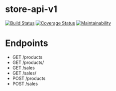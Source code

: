 # store-api-v1
[![Build Status](https://travis-ci.com/jomasim/store-api-v1.svg?branch=master)](https://travis-ci.com/jomasim/store-api-v1)
[![Coverage Status](https://coveralls.io/repos/github/jomasim/store-api-v1/badge.svg?branch=master)](https://coveralls.io/github/jomasim/store-api-v1?branch=master)
[![Maintainability](https://api.codeclimate.com/v1/badges/9a1ccecdb84a694bf64b/maintainability)](https://codeclimate.com/github/jomasim/store-api-v1/maintainability)

# Endpoints
- GET /products
- GET /products/<productId>
- GET /sales
- GET /sales/<saleId>
- POST /products
- POST /sales 